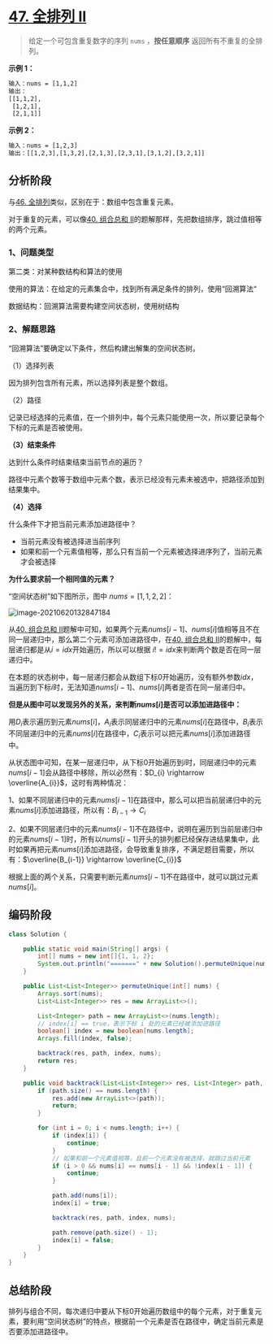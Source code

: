 # [47. 全排列 II](https://leetcode-cn.com/problems/permutations-ii/)

> 给定一个可包含重复数字的序列 `nums` ，**按任意顺序** 返回所有不重复的全排列。

**示例 1：**

```tex
输入：nums = [1,1,2]
输出：
[[1,1,2],
 [1,2,1],
 [2,1,1]]
```

**示例 2：**

```tex
输入：nums = [1,2,3]
输出：[[1,2,3],[1,3,2],[2,1,3],[2,3,1],[3,1,2],[3,2,1]]
```

## 分析阶段

与[46. 全排列](https://leetcode-cn.com/problems/permutations/)类似，区别在于：数组中包含重复元素。

对于重复的元素，可以像[40. 组合总和 II](https://leetcode-cn.com/problems/combination-sum-ii/)的题解那样，先把数组排序，跳过值相等的两个元素。

### 1、问题类型

第二类：对某种数结构和算法的使用

使用的算法：在给定的元素集合中，找到所有满足条件的排列，使用“回溯算法“

数据结构：回溯算法需要构建空间状态树，使用树结构

### 2、解题思路

“回溯算法”要确定以下条件，然后构建出解集的空间状态树。

（1）选择列表

因为排列包含所有元素，所以选择列表是整个数组。

（2）路径

记录已经选择的元素值，在一个排列中，每个元素只能使用一次，所以要记录每个下标的元素是否被使用。

**（3）结束条件**

达到什么条件时结束结束当前节点的遍历？

路径中元素个数等于数组中元素个数，表示已经没有元素未被选中，把路径添加到结果集中。

**（4）选择**

什么条件下才把当前元素添加进路径中？

* 当前元素没有被选择进当前序列
* 如果和前一个元素值相等，那么只有当前一个元素被选择进序列了，当前元素才会被选择



**为什么要求前一个相同值的元素？**

“空间状态树”如下图所示，图中  $nums= [1,1,2,2]$：

![image-20210620132847184](https://cdn.jsdelivr.net/gh/shimengjie/image-repo//imgimage-20210620132847184.png)

从[40. 组合总和 II](https://leetcode-cn.com/problems/combination-sum-ii/)题解中可知，如果两个元素$nums[i-1]、nums[i]$值相等且不在同一层递归中，那么第二个元素可添加进路径中，在[40. 组合总和 II](https://leetcode-cn.com/problems/combination-sum-ii/)的题解中，每层递归都是从$i=idx$开始遍历，所以可以根据 $i!=idx$来判断两个数是否在同一层递归中。

在本题的状态树中，每一层递归都会从数组下标0开始遍历，没有额外参数$idx$，当遍历到下标$i$时，无法知道$nums[i-1]、nums[i]$两者是否在同一层递归中。



**但是从图中可以发现另外的关系，来判断$nums[i]$是否可以添加进路径中：**

用$D_{i}$表示遍历到元素$nums[i]$，$A_{i}$表示同层递归中的元素$nums[i]$在路径中，$B_{i}$表示不同层递归中的元素$nums[i]$在路径中，$C_{i}$表示可以把元素$nums[i]$添加进路径中。

从状态图中可知，在某一层递归中，从下标0开始遍历到$i$时，同层递归中的元素$nums[i-1]$会从路径中移除，所以必然有：$D_{i} \rightarrow \overline{A_{i}}$，这时有两种情况：

1、如果不同层递归中的元素$nums[i-1]$在路径中，那么可以把当前层递归中的元素$nums[i]$添加进路径，所以有：$B_{i-1} \rightarrow C_{i}$

2、如果不同层递归中的元素$nums[i-1]$不在路径中，说明在遍历到当前层递归中的元素$nums[i-1]$时，所有以$nums[i-1]$开头的排列都已经保存进结果集中，此时如果再把元素$nums[i]$添加进路径，会导致重复排序，不满足题目需要，所以有：$\overline{B_{i-1}} \rightarrow \overline{C_{i}}$

根据上面的两个关系，只需要判断元素$nums[i-1]$不在路径中，就可以跳过元素$nums[i]$。

## 编码阶段

```java
class Solution {

    public static void main(String[] args) {
        int[] nums = new int[]{1, 1, 2};
        System.out.println("=======" + new Solution().permuteUnique(nums));
    }

    public List<List<Integer>> permuteUnique(int[] nums) {
        Arrays.sort(nums);
        List<List<Integer>> res = new ArrayList<>();

        List<Integer> path = new ArrayList<>(nums.length);
		// index[i] == true，表示下标 i 处的元素已经被添加进路径
        boolean[] index = new boolean[nums.length];
        Arrays.fill(index, false);

        backtrack(res, path, index, nums);
        return res;
    }

    public void backtrack(List<List<Integer>> res, List<Integer> path, boolean[] index, int[] nums) {
        if (path.size() == nums.length) {
            res.add(new ArrayList<>(path));
            return;
        }

        for (int i = 0; i < nums.length; i++) {
            if (index[i]) {
                continue;
            }
			// 如果和前一个元素值相等，且前一个元素没有被选择，就跳过当前元素
            if (i > 0 && nums[i] == nums[i - 1] && !index[i - 1]) {
                continue;
            }

            path.add(nums[i]);
            index[i] = true;

            backtrack(res, path, index, nums);

            path.remove(path.size() - 1);
            index[i] = false;
        }
    }
}
```

## 总结阶段

排列与组合不同，每次递归中要从下标0开始遍历数组中的每个元素，对于重复元素，要利用“空间状态树”的特点，根据前一个元素是否在路径中，确定当前元素是否要添加进路径中。